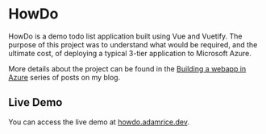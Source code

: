 # HowDo

HowDo is a demo todo list application built using Vue and Vuetify. The purpose of this project was to understand what would be required, and the ultimate cost, of deploying a typical 3-tier application to Microsoft Azure.

More details about the project can be found in  the [Building a webapp in Azure](https://adamrice.dev/posts/building-a-webapp-in-azure/) series of posts on my blog.

## Live Demo
You can access the live demo at [howdo.adamrice.dev](https://howdo.adamrice.dev).